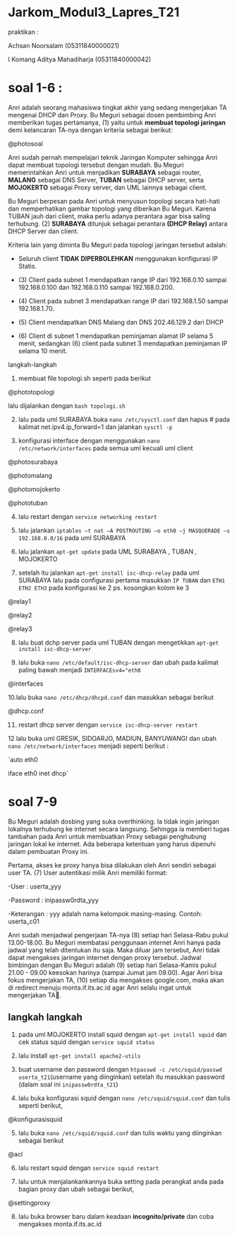 # Jarkom_Modul3_Lapres_T21

praktikan :

Achsan Noorsalam (05311840000021)

I Komang Aditya Mahadiharja (05311840000042)

# soal 1-6 :

Anri adalah seorang mahasiswa tingkat akhir yang sedang mengerjakan TA mengenai DHCP dan Proxy. Bu Meguri sebagai dosen pembimbing Anri memberikan tugas pertamanya, (1) yaitu untuk **membuat topologi jaringan** demi kelancaran TA-nya dengan kriteria sebagai berikut:

@photosoal

Anri sudah pernah mempelajari teknik Jaringan Komputer sehingga Anri dapat membuat topologi tersebut dengan mudah. Bu Meguri memerintahkan Anri untuk menjadikan **SURABAYA** sebagai router, **MALANG** sebagai DNS Server, **TUBAN** sebagai DHCP server, serta **MOJOKERTO** sebagai Proxy server, dan UML lainnya sebagai client. 

Bu Meguri berpesan pada Anri untuk menyusun topologi secara hati-hati dan memperhatikan gambar topologi yang diberikan Bu Meguri. 
Karena TUBAN jauh dari client, maka perlu adanya perantara agar bisa saling terhubung. (2) **SURABAYA** ditunjuk sebagai perantara **(DHCP Relay)** antara DHCP Server dan client.

Kriteria lain yang diminta Bu Meguri pada topologi jaringan tersebut adalah:

- Seluruh client **TIDAK DIPERBOLEHKAN** menggunakan konfigurasi IP Statis.

- (3) Client pada subnet 1 mendapatkan range IP dari 192.168.0.10 sampai 192.168.0.100 dan 192.168.0.110 sampai 192.168.0.200.

- (4) Client pada subnet 3 mendapatkan range IP dari 192.168.1.50 sampai 192.168.1.70.

- (5) Client mendapatkan DNS Malang dan DNS 202.46.129.2 dari DHCP

- (6) Client di subnet 1 mendapatkan peminjaman alamat IP selama 5 menit, sedangkan (6) client pada subnet 3 mendapatkan peminjaman IP selama 10 menit.

langkah-langkah

1. membuat file topologi.sh seperti pada berikut 

@phototopologi

lalu dijalankan dengan `bash topologi.sh`

2. lalu pada uml SURABAYA buka `nano /etc/sysctl.conf` dan hapus # pada kalimat net.ipv4.ip_forward=1 dan jalankan `sysctl -p`

3. konfigurasi interface dengan menggunakan `nano /etc/network/interfaces` pada semua uml kecuali uml client

@photosurabaya

@photomalang

@photomojokerto

@phototuban

4. lalu restart dengan `service networking restart`

5. lalu jalankan `iptables –t nat –A POSTROUTING –o eth0 –j MASQUERADE –s 192.168.0.0/16` pada uml SURABAYA

6. lalu jalankan `apt-get update` pada UML SURABAYA , TUBAN , MOJOKERTO

7. setelah itu jalankan `apt-get install isc-dhcp-relay` pada uml SURABAYA lalu pada configurasi pertama masukkan `IP TUBAN` dan `ETH1 ETH2 ETH3` pada konfigurasi ke 2 
  ps. kosongkan kolom ke 3

@relay1

@relay2

@relay3

8. lalu buat dchp server pada uml TUBAN dengan mengetikkan `apt-get install isc-dhcp-server`

9. lalu buka `nano /etc/default/isc-dhcp-server` dan ubah pada kalimat paling bawah menjadi `INTERFACEsv4="eth0`

@interfaces

10.lalu buka `nano /etc/dhcp/dhcpd.conf` dan masukkan sebagai berikut 

@dhcp.conf

11. restart dhcp server dengan `service isc-dhcp-server restart`

12 lalu buka uml GRESIK, SIDOARJO, MADIUN, BANYUWANGI dan ubah `nano /etc/network/interfaces` menjadi seperti berikut :

`auto eth0

iface eth0 inet dhcp`

# soal 7-9

Bu Meguri adalah dosbing yang suka overthinking. Ia tidak ingin jaringan lokalnya terhubung ke internet secara langsung. Sehingga ia memberi tugas tambahan pada Anri untuk membuatkan Proxy sebagai penghubung jaringan lokal ke internet. Ada beberapa ketentuan yang harus dipenuhi dalam pembuatan Proxy ini.

Pertama, akses ke proxy hanya bisa dilakukan oleh Anri sendiri sebagai user TA. (7) User autentikasi milik Anri memiliki format:

-User : userta_yyy

-Password : inipassw0rdta_yyy

-Keterangan : yyy adalah nama kelompok masing-masing. Contoh: userta_c01

Anri sudah menjadwal pengerjaan TA-nya (8) setiap hari Selasa-Rabu pukul 13.00-18.00. Bu Meguri membatasi penggunaan internet Anri hanya pada jadwal yang telah ditentukan itu saja. Maka diluar jam tersebut, Anri tidak dapat mengakses jaringan internet dengan proxy tersebut. Jadwal bimbingan dengan Bu Meguri adalah (9) setiap hari Selasa-Kamis pukul 21.00 - 09.00 keesokan harinya (sampai Jumat jam 09.00). Agar Anri bisa fokus mengerjakan TA, (10) setiap dia mengakses google.com, maka akan di redirect menuju monta.if.its.ac.id agar Anri selalu ingat untuk mengerjakan TA🙂.

## langkah langkah

1. pada uml MOJOKERTO install squid dengan `apt-get install squid` dan cek status squid dengan `service squid status`

2. lalu install `apt-get install apache2-utils`

3. buat username dan password dengan `htpasswd -c /etc/squid/passwd userta_t21`(username yang diinginkan) setelah itu masukkan password (dalam soal ini `inipassw0rdta_t21`)

4. lalu buka konfigurasi squid dengan `nano /etc/squid/squid.conf` dan tulis seperti berikut,

@konfigurasisquid

5. lalu buka `nano /etc/squid/squid.conf` dan tulis waktu yang diinginkan sebagai berikut 

@acl

6. lalu restart squid dengan `service squid restart`

7. lalu untuk menjalankankannya buka setting pada perangkat anda pada bagian proxy dan ubah sebagai berikut,

@settingproxy

8. lalu buka browser baru dalam keadaan **incognito/private** dan coba mengakses monta.if.its.ac.id
